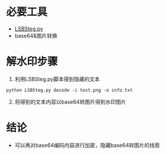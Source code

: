 # 必要工具
+ [LSBSteg.py](http://github.com/RobinDavid/LSB-Steganography)
+ base64&图片转换

# 解水印步骤
1. 利用LSBSteg.py脚本得到隐藏的文本
```shell
python LSBSteg.py decode -i test.png -o info.txt
```
2. 将得到的文本内容以base64转图片得到水印图片

# 结论
+ 可以再对base64编码内容进行加密，隐藏base64转图片的线索

